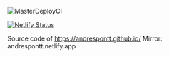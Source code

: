 ![MasterDeployCI](https://github.com/andrespontt/andrespontt.github.io.source/workflows/MasterDeployCI/badge.svg)

[![Netlify Status](https://api.netlify.com/api/v1/badges/6ca72133-3d80-4855-8866-83e3a74e6f2a/deploy-status)](https://app.netlify.com/sites/andrespontt/deploys)

Source code of https://andrespontt.github.io/
Mirror: andrespontt.netlify.app